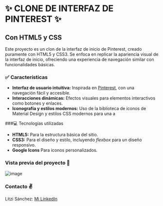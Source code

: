 # ✨ CLONE DE INTERFAZ DE PINTEREST ✨
## Con HTML5 y CSS

Este proyecto es un clon de la interfaz de inicio de Pinterest, creado puramente con HTML5 y CSS3. Se enfoca en replicar la apariencia visual de la interfaz de inicio, ofreciendo una experiencia de navegación similar con funcionalidades básicas.

### ✅ Características
+ **Interfaz de usuario intuitiva:** Inspirada en [Pinterest](https://www.pinterest.com.mx/), con una navegación fácil y accesible.
+ **Interacciones dinámicas:** Efectos visuales para elementos interactivos como botones y enlaces.
+ **Iconografía y estilos modernos:** Uso de la biblioteca de iconos de Material Design y estilos CSS modernos para una a

###💻 Tecnologías utilizadas
+ **HTML5:** Para la estructura básica del sitio.
+ **CSS3:** Para el diseño y estilo, incluyendo _flexbox_ para un diseño responsivo.
+ **Google Icons** Para iconos personalizados.

### Vista previa del proyecto 💖
![image](https://github.com/LitziSanchez/Pinterest-Clone/assets/77827671/1abf24c2-df22-4757-9cf1-830ca193b247)

### Contacto ✌
Litzi Sánchez: [Mi LinkedIn](https://www.linkedin.com/in/litzisanchez/)

